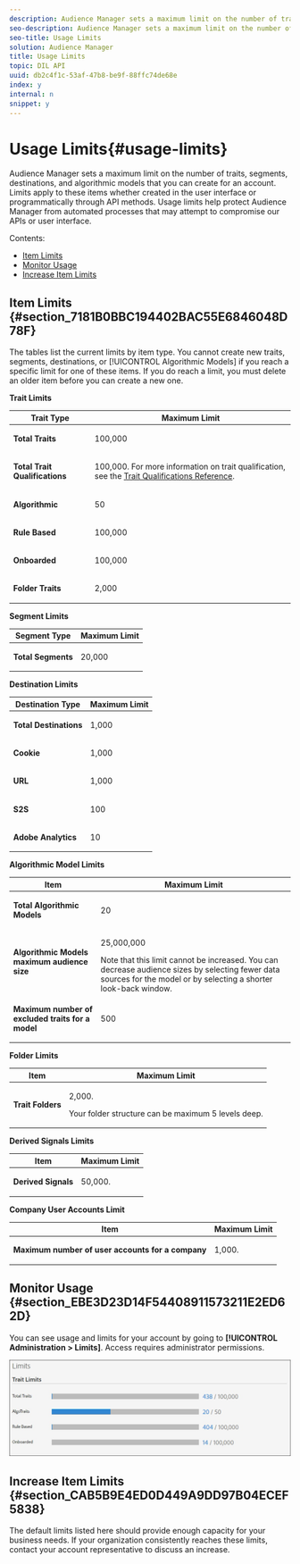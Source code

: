 ```yaml
---
description: Audience Manager sets a maximum limit on the number of traits, segments, destinations, and algorithmic models that you can create for an account. Limits apply to these items whether created in the user interface or programmatically through API methods. Usage limits help protect Audience Manager from automated processes that may attempt to compromise our APIs or user interface.
seo-description: Audience Manager sets a maximum limit on the number of traits, segments, destinations, and algorithmic models that you can create for an account. Limits apply to these items whether created in the user interface or programmatically through API methods. Usage limits help protect Audience Manager from automated processes that may attempt to compromise our APIs or user interface.
seo-title: Usage Limits
solution: Audience Manager
title: Usage Limits
topic: DIL API
uuid: db2c4f1c-53af-47b8-be9f-88ffc74de68e
index: y
internal: n
snippet: y
---
```


# Usage Limits{#usage-limits}

Audience Manager sets a maximum limit on the number of traits, segments, destinations, and algorithmic models that you can create for an account. Limits apply to these items whether created in the user interface or programmatically through API methods. Usage limits help protect Audience Manager from automated processes that may attempt to compromise our APIs or user interface.

Contents:

<ul class="simplelist"> 
 <li> <a href="../../c-features/c-administration/usage-limits.md#section_7181B0BBC194402BAC55E6846048D78F" format="dita" scope="local"> Item Limits </a> </li> 
 <li> <a href="../../c-features/c-administration/usage-limits.md#section_EBE3D23D14F54408911573211E2ED62D" format="dita" scope="local"> Monitor Usage </a> </li> 
 <li> <a href="../../c-features/c-administration/usage-limits.md#section_CAB5B9E4ED0D449A9DD97B04ECEF5838" format="dita" scope="local"> Increase Item Limits </a> </li> 
</ul>

## Item Limits {#section_7181B0BBC194402BAC55E6846048D78F}

The tables list the current limits by item type. You cannot create new traits, segments, destinations, or [!UICONTROL Algorithmic Models] if you reach a specific limit for one of these items. If you do reach a limit, you must delete an older item before you can create a new one.

**Trait Limits**

<table id="table_8870FECEDF774EB2BAB225269656EC6A"> 
 <thead> 
  <tr> 
   <th colname="col1" class="entry"> Trait Type </th> 
   <th colname="col2" class="entry"> Maximum Limit </th> 
  </tr> 
 </thead>
 <tbody> 
  <tr> 
   <td colname="col1"> <p> <b>Total Traits</b> </p> </td> 
   <td colname="col2"> <p>100,000 </p> </td> 
  </tr> 
  <tr> 
   <td colname="col1"> <p><b>Total Trait Qualifications</b> </p> </td> 
   <td colname="col2"> <p>100,000. For more information on trait qualification, see the <a href="../../c-features/traits/trait-qualification-reference.md#concept_C27644821296475A84A7522847D92C9D" format="dita" scope="local"> Trait Qualifications Reference</a>. </p> </td> 
  </tr> 
  <tr> 
   <td colname="col1"> <p> <b>Algorithmic</b> </p> </td> 
   <td colname="col2"> <p>50 </p> </td> 
  </tr> 
  <tr> 
   <td colname="col1"> <p> <b>Rule Based</b> </p> </td> 
   <td colname="col2"> <p>100,000 </p> </td> 
  </tr> 
  <tr> 
   <td colname="col1"> <p> <b>Onboarded</b> </p> </td> 
   <td colname="col2"> <p>100,000 </p> </td> 
  </tr> 
  <tr> 
   <td colname="col1"> <p> <b>Folder Traits</b> </p> </td> 
   <td colname="col2"> <p>2,000 </p> </td> 
  </tr> 
 </tbody> 
</table>

**Segment Limits**

<table id="table_749EC62847C94855B624096F77850115"> 
 <thead> 
  <tr> 
   <th colname="col1" class="entry"> Segment Type </th> 
   <th colname="col2" class="entry"> Maximum Limit </th> 
  </tr> 
 </thead>
 <tbody> 
  <tr> 
   <td colname="col1"> <p> <b>Total Segments</b> </p> </td> 
   <td colname="col2"> <p>20,000 </p> </td> 
  </tr> 
 </tbody> 
</table>

**Destination Limits**

<table id="table_A1DA42251B04408E900DA36F2F3EE9DA"> 
 <thead> 
  <tr> 
   <th colname="col1" class="entry"> Destination Type </th> 
   <th colname="col2" class="entry"> Maximum Limit </th> 
  </tr> 
 </thead>
 <tbody> 
  <tr> 
   <td colname="col1"> <p> <b>Total Destinations</b> </p> </td> 
   <td colname="col2"> <p>1,000 </p> </td> 
  </tr> 
  <tr> 
   <td colname="col1"> <p> <b>Cookie</b> </p> </td> 
   <td colname="col2"> <p>1,000 </p> </td> 
  </tr> 
  <tr> 
   <td colname="col1"> <p> <b>URL</b> </p> </td> 
   <td colname="col2"> <p>1,000 </p> </td> 
  </tr> 
  <tr> 
   <td colname="col1"> <p> <b>S2S</b> </p> </td> 
   <td colname="col2"> <p>100 </p> </td> 
  </tr> 
  <tr> 
   <td colname="col1"> <p><b>Adobe Analytics</b> </p> </td> 
   <td colname="col2"> <p>10 </p> </td> 
  </tr> 
 </tbody> 
</table>

**Algorithmic Model Limits**

<table id="table_2FE310C0642444EAB0347EFA4A0B6C68"> 
 <thead> 
  <tr> 
   <th colname="col1" class="entry"> Item </th> 
   <th colname="col2" class="entry"> Maximum Limit </th> 
  </tr> 
 </thead>
 <tbody> 
  <tr> 
   <td colname="col1"> <p> <b>Total Algorithmic Models</b> </p> </td> 
   <td colname="col2"> <p>20 </p> </td> 
  </tr> 
  <tr> 
   <td colname="col1"> <p> <b> Algorithmic Models maximum audience size</b> </p> </td> 
   <td colname="col2"> <p>25,000,000 </p> Note that this limit cannot be increased. You can decrease audience sizes by selecting fewer data sources for the model or by selecting a shorter look-back window. </td> 
  </tr> 
  <tr> 
   <td colname="col1"> <p><b>Maximum number of excluded traits for a model</b> </p> </td> 
   <td colname="col2"> <p>500 </p> </td> 
  </tr> 
 </tbody> 
</table>

**Folder Limits**

<table id="table_444C721A9F46474B9891BB8AC50FDD2A"> 
 <thead> 
  <tr> 
   <th colname="col1" class="entry"> Item </th> 
   <th colname="col2" class="entry"> Maximum Limit </th> 
  </tr> 
 </thead>
 <tbody> 
  <tr> 
   <td colname="col1"> <p> <b>Trait Folders</b> </p> </td> 
   <td colname="col2"> <p>2,000. </p> <p>Your folder structure can be maximum 5 levels deep. </p> </td> 
  </tr> 
 </tbody> 
</table>

**Derived Signals Limits**

<table id="table_CFF910496D984C77AF57702238F30AD5"> 
 <thead> 
  <tr> 
   <th colname="col1" class="entry"> Item </th> 
   <th colname="col2" class="entry"> Maximum Limit </th> 
  </tr> 
 </thead>
 <tbody> 
  <tr> 
   <td colname="col1"> <p> <b>Derived Signals</b> </p> </td> 
   <td colname="col2"> <p>50,000. </p> </td> 
  </tr> 
 </tbody> 
</table>

**Company User Accounts Limit**

<table id="table_50ECCACCFA2C4F009276A6AEE280AF6C"> 
 <thead> 
  <tr> 
   <th colname="col1" class="entry"> Item </th> 
   <th colname="col2" class="entry"> Maximum Limit </th> 
  </tr> 
 </thead>
 <tbody> 
  <tr> 
   <td colname="col1"> <p> <b>Maximum number of user accounts for a company</b> </p> </td> 
   <td colname="col2"> <p>1,000. </p> </td> 
  </tr> 
 </tbody> 
</table>

## Monitor Usage {#section_EBE3D23D14F54408911573211E2ED62D}

You can see usage and limits for your account by going to **[!UICONTROL Administration > Limits]**. Access requires administrator permissions.

![](assets/usage_limits.jpg)

## Increase Item Limits {#section_CAB5B9E4ED0D449A9DD97B04ECEF5838}

The default limits listed here should provide enough capacity for your business needs. If your organization consistently reaches these limits, contact your account representative to discuss an increase. 
